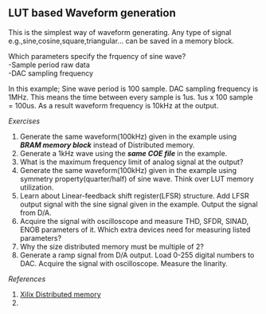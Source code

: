 ## LUT based Waveform generation
This is the simplest way of waveform generating. Any type of signal e.g.,sine,cosine,square,triangular... can be saved in a memory block.   


Which parameters specify the frquency of sine wave?  
-Sample period raw data  
-DAC sampling frequency  

In this example; Sine wave period is 100 sample. DAC sampling frequency is 1MHz. This means the time between every sample is 1us. 
1us x 100 sample = 100us. As a result waveform frequency is 10kHz at the output.     









*Exercises*      
1) Generate the same waveform(100kHz) given in the example using ***BRAM memory block*** instead of Distributed memory.  
2) Generate a 1kHz wave using the ***same COE file*** in the example.   
3) What is the maximum frequency limit of analog signal at the output?  
4) Generate the same waveform(100kHz) given in the example using symmetry property(quarter/half) of sine wave. Think over LUT memory utilization.  
5) Learn about Linear-feedback shift register(LFSR) structure. Add LFSR output signal with the sine signal given in the example. Output the signal from D/A.   
6) Acquire the signal with oscilloscope and measure THD, SFDR, SINAD, ENOB parameters of it. Which extra devices need for measuring listed parameters?  
7) Why the size distributed memory must be multiple of 2?  
8) Generate a ramp signal from D/A output. Load 0-255 digital numbers to DAC. Acquire the signal with oscilloscope. Measure the linarity.  

*References*  
1) [Xilix Distributed memory](https://www.google.com.tr/)  
2) 
